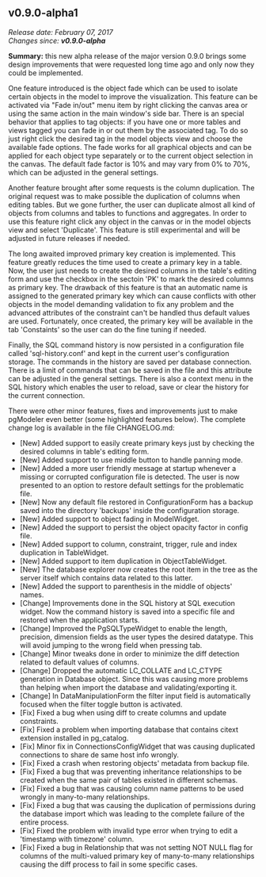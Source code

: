 v0.9.0-alpha1
------

<em>Release date: February 07, 2017</em><br/>
<em>Changes since: <strong>v0.9.0-alpha</strong></em><br/>

<strong>Summary:</strong> this new alpha release of the major version 0.9.0 brings some design improvements that were requested long time ago and only now they could be implemented.<br/>

One feature introduced is the object fade which can be used to isolate certain objects in the model to improve the visualization. This feature can be activated via "Fade in/out" menu item by right clicking the canvas area or using the same action in the main window's side bar. There is an special behavior that applies to tag objects: if you have one or more tables and views tagged you can fade in or out them by the associated tag. To do so just right click the desired tag in the model objects view and choose the available fade options. The fade works for all graphical objects and can be applied for each object type separately or to the current object selection in the canvas. The default fade factor is 10% and may vary from 0% to 70%, which can be adjusted in the general settings. <br/>

Another feature brought after some requests is the column duplication. The original request was to make possible the duplication of columns when editing tables. But we gone further, the user can duplicate almost all kind of objects from columns and tables to functions and aggregates. In order to use this feature right click any object in the canvas or in the model objects view and select 'Duplicate'. This feature is still experimental and will be adjusted in future releases if needed. <br/>

The long awaited improved primary key creation is implemented. This feature greatly reduces the time used to create a primary key in a table. Now, the user just needs to create the desired columns in the table's editing form and use the checkbox in the sectoin 'PK' to mark the desired columns as primary key. The drawback of this feature is that an automatic name is assigned to the generated primary key which can cause conflicts with other objects in the model demanding validation to fix any problem and the advanced attributes of the constraint can't be handled thus default values are used. Fortunately, once created, the primary key will be available in the tab 'Constaints' so the user can do the fine tuning if needed.<br/>

Finally, the SQL command history is now persisted in a configuration file called 'sql-history.conf' and kept in the current user's configuration storage. The commands in the history are saved per database connection. There is a limit of commands that can be saved in the file and this attribute can be adjusted in the general settings. There is also a context menu in the SQL history which enables the user to reload, save or clear the history for the current connection.<br/>

There were other minor features, fixes and improvements just to make pgModeler even better (some highlighted features below). The complete change log is available in the file CHANGELOG.md:<br/>

* [New] Added support to easily create primary keys just by checking the desired columns in table's editing form.
* [New] Added support to use middle button to handle panning mode.
* [New] Added a more user friendly message at startup whenever a missing or corrupted configuration file is detected. The user is now presented to an option to restore default settings for the problematic file.
* [New] Now any default file restored in ConfigurationForm has a backup saved into the directory 'backups' inside the configuration storage.
* [New] Added support to object fading in ModelWidget.
* [New] Added the support to persist the object opacity factor in config file.
* [New] Added support to column, constraint, trigger, rule and index duplication in TableWidget.
* [New] Added support to item duplication in ObjectTableWidget.
* [New] The database explorer now creates the root item in the tree as the server itself which contains data related to this latter.
* [New] Added the support to parenthesis in the middle of objects' names.
* [Change] Improvements done in the SQL history at SQL execution widget. Now the command history is saved into a specific file and restored when the application starts.
* [Change] Improved the PgSQLTypeWidget to enable the length, precision, dimension fields as the user types the desired datatype. This will avoid jumping to the wrong field when pressing tab.
* [Change] Minor tweaks done in order to minimize the diff detection related to default values of columns.
* [Change] Dropped the automatic LC_COLLATE and LC_CTYPE generation in Database object. Since this was causing more problems than helping when import the database and validating/exporting it.
* [Change] In DataManipulationForm the filter input field is automatically focused when the filter toggle button is activated.
* [Fix] Fixed a bug when using diff to create columns and update constraints.
* [Fix] Fixed a problem when importing database that contains citext extension installed in pg_catalog.
* [Fix] Minor fix in ConnectionsConfigWidget that was causing duplicated connections to share de same host info wrongly.
* [Fix] Fixed a crash when restoring objects' metadata from backup file.
* [Fix] Fixed a bug that was preventing inheritance relationships to be created when the same pair of tables existed in different schemas.
* [Fix] Fixed a bug that was causing column name patterns to be used wrongly in many-to-many relationships.
* [Fix] Fixed a bug that was causing the duplication of permissions during the database import which was leading to the complete failure of the entire process.
* [Fix] Fixed the problem with invalid type error when trying to edit a 'timestamp with timezone' column.
* [Fix] Fixed a bug in Relationship that was not setting NOT NULL flag for columns of the multi-valued primary key of many-to-many relationships causing the diff process to fail in some specific cases.
